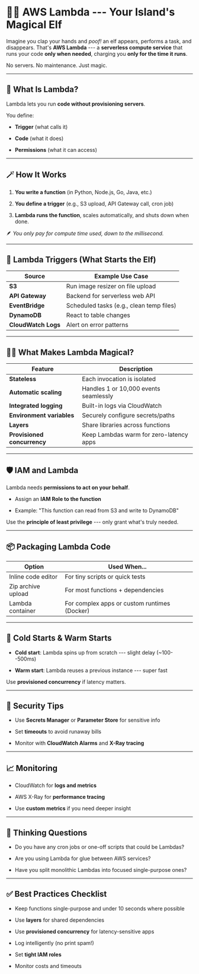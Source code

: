 🧞‍♂️ AWS Lambda --- Your Island's Magical Elf
============================================

Imagine you clap your hands and *poof!* an elf appears, performs a task, and disappears. That's **AWS Lambda** --- a **serverless compute service** that runs your code **only when needed**, charging you **only for the time it runs**.

No servers. No maintenance. Just magic.

* * * * *

🧠 What Is Lambda?
------------------

Lambda lets you run **code without provisioning servers**.

You define:

-   **Trigger** (what calls it)

-   **Code** (what it does)

-   **Permissions** (what it can access)

* * * * *

🪄 How It Works
---------------

1.  **You write a function** (in Python, Node.js, Go, Java, etc.)

2.  **You define a trigger** (e.g., S3 upload, API Gateway call, cron job)

3.  **Lambda runs the function**, scales automatically, and shuts down when done.

🪶 *You only pay for compute time used, down to the millisecond.*

* * * * *

🔌 Lambda Triggers (What Starts the Elf)
----------------------------------------

| Source | Example Use Case |
| --- | --- |
| **S3** | Run image resizer on file upload |
| **API Gateway** | Backend for serverless web API |
| **EventBridge** | Scheduled tasks (e.g., clean temp files) |
| **DynamoDB** | React to table changes |
| **CloudWatch Logs** | Alert on error patterns |

* * * * *

🧙🏽 What Makes Lambda Magical?
-------------------------------

| Feature | Description |
| --- | --- |
| **Stateless** | Each invocation is isolated |
| **Automatic scaling** | Handles 1 or 10,000 events seamlessly |
| **Integrated logging** | Built-in logs via CloudWatch |
| **Environment variables** | Securely configure secrets/paths |
| **Layers** | Share libraries across functions |
| **Provisioned concurrency** | Keep Lambdas warm for zero-latency apps |

* * * * *

🛡️ IAM and Lambda
------------------

Lambda needs **permissions to act on your behalf**.

-   Assign an **IAM Role to the function**

-   Example: "This function can read from S3 and write to DynamoDB"

Use the **principle of least privilege** --- only grant what's truly needed.

* * * * *

📦 Packaging Lambda Code
------------------------

| Option | Used When... |
| --- | --- |
| Inline code editor | For tiny scripts or quick tests |
| Zip archive upload | For most functions + dependencies |
| Lambda container | For complex apps or custom runtimes (Docker) |

* * * * *

🧊 Cold Starts & Warm Starts
----------------------------

-   **Cold start**: Lambda spins up from scratch --- slight delay (~100--500ms)

-   **Warm start**: Lambda reuses a previous instance --- super fast

Use **provisioned concurrency** if latency matters.

* * * * *

🔐 Security Tips
----------------

-   Use **Secrets Manager** or **Parameter Store** for sensitive info

-   Set **timeouts** to avoid runaway bills

-   Monitor with **CloudWatch Alarms** and **X-Ray tracing**

* * * * *

📈 Monitoring
-------------

-   CloudWatch for **logs and metrics**

-   AWS X-Ray for **performance tracing**

-   Use **custom metrics** if you need deeper insight

* * * * *

🧠 Thinking Questions
---------------------

-   Do you have any cron jobs or one-off scripts that could be Lambdas?

-   Are you using Lambda for glue between AWS services?

-   Have you split monolithic Lambdas into focused single-purpose ones?

* * * * *

✅ Best Practices Checklist
--------------------------

-   Keep functions single-purpose and under 10 seconds where possible

-   Use **layers** for shared dependencies

-   Use **provisioned concurrency** for latency-sensitive apps

-   Log intelligently (no print spam!)

-   Set **tight IAM roles**

-   Monitor costs and timeouts